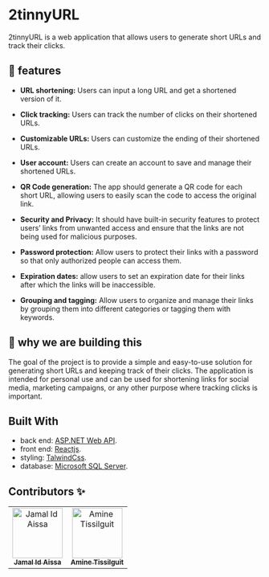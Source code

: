 # 2tinnyURL

2tinnyURL is a web application that allows users to generate short URLs and
track their clicks.

## 🚀 features

- <b>URL shortening:</b> Users can input a long URL and get a shortened version of it.

- <b>Click tracking:</b> Users can track the number of clicks on their shortened URLs.

- <b>Customizable URLs:</b> Users can customize the ending of their shortened URLs.

- <b>User account:</b> Users can create an account to save and manage their shortened
  URLs.

- <b>QR Code generation:</b> The app should generate a QR code for each short URL,
  allowing users to easily scan the code to access the original link.

- <b>Security and Privacy:</b> It should have built-in security features to protect
  users’ links from unwanted access and ensure that the links are not being used
  for malicious purposes.

- <b>Password protection:</b> Allow users to protect their links with a password so
  that only authorized people can access them.

- <b>Expiration dates:</b> allow users to set an expiration date for their links after
  which the links will be inaccessible.

- <b>Grouping and tagging:</b> Allow users to organize and manage their links by
  grouping them into different categories or tagging them with keywords.

## 🤔 why we are building this

The goal of the project is to provide a simple and easy-to-use solution for
generating short URLs and keeping track of their clicks. The application is
intended for personal use and can be used for shortening links for social media,
marketing campaigns, or any other purpose where tracking clicks is important.

## Built With

- back end:
  [ASP.NET Web API](https://dotnet.microsoft.com/en-us/apps/aspnet/apis).
- front end: [Reactjs](https://reactjs.org/).
- styling: [TalwindCss](https://tailwindcss.com/).
- database: [Microsoft SQL Server](https://www.microsoft.com/en-us/sql-server/).

## Contributors ✨

<table>
  <tbody>
    <tr>
      <td align="center"><a href="https://jamalidaissa.vercel.app"><img src="https://avatars.githubusercontent.com/u/69154853?v=4" width="100px;" alt="Jamal Id Aissa"/><br /><sub><b>Jamal Id Aissa</b></sub></a><br /></td>
      <td align="center"><a href="https://github.com/AmineTissilguit"><img src="https://avatars.githubusercontent.com/u/80909415?v=4" width="100px;" alt="Amine Tissilguit"/><br /><sub><b>Amine Tissilguit</b></sub></a><br /></td>
    </tr>
  </tbody>
</table>
